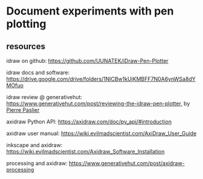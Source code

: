 # Document experiments with pen plotting

## resources

idraw on github: https://github.com/UUNATEK/iDraw-Pen-Plotter

idraw docs and software: https://drive.google.com/drive/folders/1NlCBw1kUjKMBFF7N0A6ynWSa8dYMOfuo

idraw review @ generativehut: https://www.generativehut.com/post/reviewing-the-idraw-pen-plotter, by [Pierre Paslier](https://www.linkedin.com/in/pierrepaslier/?originalSubdomain=uk)

axidraw Python API: https://axidraw.com/doc/py_api/#introduction

axidraw user manual: https://wiki.evilmadscientist.com/AxiDraw_User_Guide

inkscape and axidraw: https://wiki.evilmadscientist.com/Axidraw_Software_Installation

processing and axidraw: https://www.generativehut.com/post/axidraw-processing
